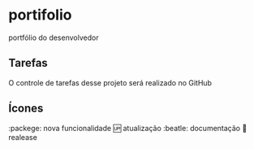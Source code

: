 # portifolio
portfólio do desenvolvedor

## Tarefas
 
 O controle de tarefas desse projeto será realizado no GitHub
 
 ## Ícones

:packege: nova funcionalidade
:up: atualização
:beatle: documentação
:checkered_flag: realease

